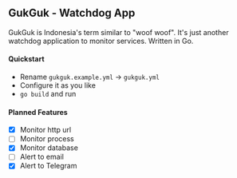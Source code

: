 ## GukGuk - Watchdog App
GukGuk is Indonesia's term similar to "woof woof". It's just another watchdog application to monitor services. Written in Go.

#### Quickstart
- Rename `gukguk.example.yml` -> `gukguk.yml`
- Configure it as you like
- `go build` and run

#### Planned Features
- [x] Monitor http url
- [ ] Monitor process
- [x] Monitor database
- [ ] Alert to email
- [x] Alert to Telegram